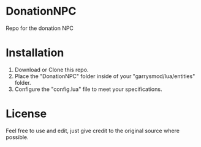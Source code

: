 # DonationNPC
Repo for the donation NPC

# Installation
1. Download or Clone this repo.
2. Place the "DonationNPC" folder inside of your "garrysmod/lua/entities" folder.
3. Configure the "config.lua" file to meet your specifications.

# License
Feel free to use and edit, just give credit to the original source where possible.
